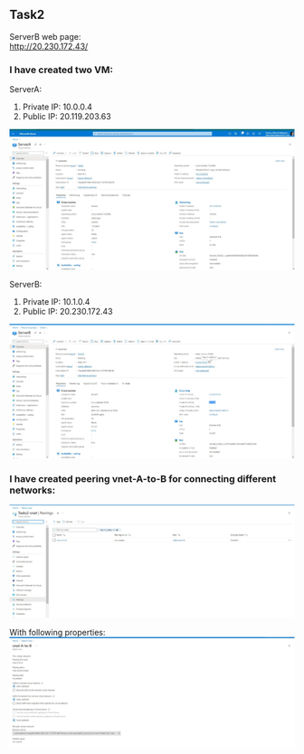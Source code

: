 ## Task2 ##
ServerB web page:  
http://20.230.172.43/

### I have created two VM: ###
ServerA:
1. Private IP:  10.0.0.4 
2. Public IP: 20.119.203.63

![serverA](./images/Screenshot_10.jpg)

ServerB:
1. Private IP:  10.1.0.4 
2. Public IP: 20.230.172.43

![serverB](./images/Screenshot_11.jpg)

### I have created peering vnet-A-to-B for connecting different networks: ###

![peering](./images/Screenshot_1.jpg)

With following properties:
![peering](./images/Screenshot_2.jpg)